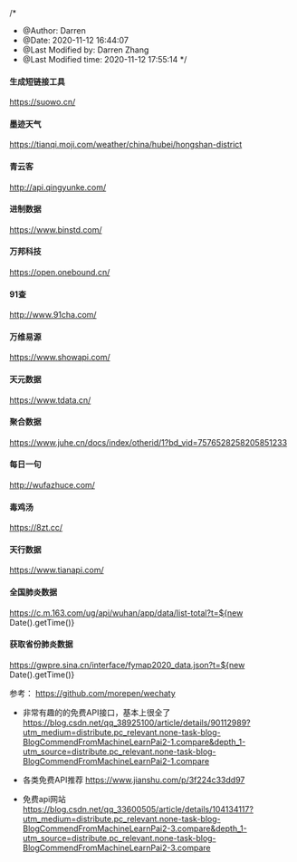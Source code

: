 /*
 * @Author: Darren 
 * @Date: 2020-11-12 16:44:07 
 * @Last Modified by: Darren Zhang
 * @Last Modified time: 2020-11-12 17:55:14
 */

#### 生成短链接工具
https://suowo.cn/
#### 墨迹天气
https://tianqi.moji.com/weather/china/hubei/hongshan-district
#### 青云客
http://api.qingyunke.com/
#### 进制数据
https://www.binstd.com/
#### 万邦科技
https://open.onebound.cn/
#### 91查
http://www.91cha.com/
#### 万维易源
https://www.showapi.com/
#### 天元数据
https://www.tdata.cn/
#### 聚合数据
https://www.juhe.cn/docs/index/otherid/1?bd_vid=7576528258205851233
#### 每日一句
http://wufazhuce.com/
#### 毒鸡汤
https://8zt.cc/
#### 天行数据
https://www.tianapi.com/
#### 全国肺炎数据
https://c.m.163.com/ug/api/wuhan/app/data/list-total?t=${new Date().getTime()}
#### 获取省份肺炎数据
https://gwpre.sina.cn/interface/fymap2020_data.json?t=${new Date().getTime()}

参考：
https://github.com/morepen/wechaty
- 非常有趣的的免费API接口，基本上很全了
https://blog.csdn.net/qq_38925100/article/details/90112989?utm_medium=distribute.pc_relevant.none-task-blog-BlogCommendFromMachineLearnPai2-1.compare&depth_1-utm_source=distribute.pc_relevant.none-task-blog-BlogCommendFromMachineLearnPai2-1.compare

- 各类免费API推荐
https://www.jianshu.com/p/3f224c33dd97

- 免费api网站
https://blog.csdn.net/qq_33600505/article/details/104134117?utm_medium=distribute.pc_relevant.none-task-blog-BlogCommendFromMachineLearnPai2-3.compare&depth_1-utm_source=distribute.pc_relevant.none-task-blog-BlogCommendFromMachineLearnPai2-3.compare